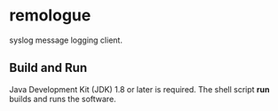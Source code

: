 # remologue
syslog message logging client.
## Build and Run
Java Development Kit (JDK) 1.8 or later is required.
The shell script **run** builds and runs the software.
